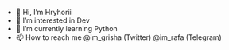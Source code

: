 - 👋 Hi, I’m Hryhorii
- 👀 I’m interested in Dev
- 🌱 I’m currently learning Python
- 📫 How to reach me @im_grisha (Twitter) @im_rafa (Telegram)

<!---
miargsk/miargsk is a ✨ special ✨ repository because its `README.md` (this file) appears on your GitHub profile.
You can click the Preview link to take a look at your changes.
--->
